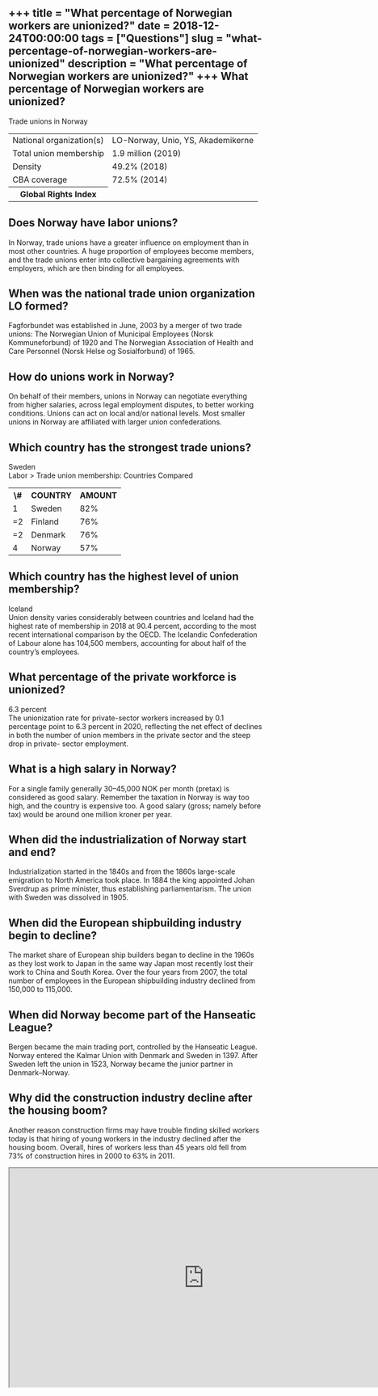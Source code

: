 +++
title = "What percentage of Norwegian workers are unionized?"
date = 2018-12-24T00:00:00
tags = ["Questions"]
slug = "what-percentage-of-norwegian-workers-are-unionized"
description = "What percentage of Norwegian workers are unionized?"
+++
What percentage of Norwegian workers are unionized?
---------------------------------------------------

Trade unions in Norway

<table><tr><td>National organization(s)</td><td>LO-Norway, Unio, YS, Akademikerne</td></tr><tr><td>Total union membership</td><td>1.9 million (2019)</td></tr><tr><td>Density</td><td>49.2% (2018)</td></tr><tr><td>CBA coverage</td><td>72.5% (2014)</td></tr><tr><th>Global Rights Index</th></tr></table>

Does Norway have labor unions?
------------------------------

In Norway, trade unions have a greater influence on employment than in most other countries. A huge proportion of employees become members, and the trade unions enter into collective bargaining agreements with employers, which are then binding for all employees.

When was the national trade union organization LO formed?
---------------------------------------------------------

Fagforbundet was established in June, 2003 by a merger of two trade unions: The Norwegian Union of Municipal Employees (Norsk Kommuneforbund) of 1920 and The Norwegian Association of Health and Care Personnel (Norsk Helse og Sosialforbund) of 1965.

How do unions work in Norway?
-----------------------------

On behalf of their members, unions in Norway can negotiate everything from higher salaries, across legal employment disputes, to better working conditions. Unions can act on local and/or national levels. Most smaller unions in Norway are affiliated with larger union confederations.

Which country has the strongest trade unions?
---------------------------------------------

Sweden  
Labor &gt; Trade union membership: Countries Compared

<table><tr><th>\#</th><th>COUNTRY</th><th>AMOUNT</th></tr><tr><td>1</td><td>Sweden</td><td>82%</td></tr><tr><td>=2</td><td>Finland</td><td>76%</td></tr><tr><td>=2</td><td>Denmark</td><td>76%</td></tr><tr><td>4</td><td>Norway</td><td>57%</td></tr></table>

Which country has the highest level of union membership?
--------------------------------------------------------

Iceland  
Union density varies considerably between countries and Iceland had the highest rate of membership in 2018 at 90.4 percent, according to the most recent international comparison by the OECD. The Icelandic Confederation of Labour alone has 104,500 members, accounting for about half of the country’s employees.

What percentage of the private workforce is unionized?
------------------------------------------------------

6.3 percent  
The unionization rate for private-sector workers increased by 0.1 percentage point to 6.3 percent in 2020, reflecting the net effect of declines in both the number of union members in the private sector and the steep drop in private- sector employment.

What is a high salary in Norway?
--------------------------------

For a single family generally 30–45,000 NOK per month (pretax) is considered as good salary. Remember the taxation in Norway is way too high, and the country is expensive too. A good salary (gross; namely before tax) would be around one million kroner per year.

When did the industrialization of Norway start and end?
-------------------------------------------------------

Industrialization started in the 1840s and from the 1860s large-scale emigration to North America took place. In 1884 the king appointed Johan Sverdrup as prime minister, thus establishing parliamentarism. The union with Sweden was dissolved in 1905.

When did the European shipbuilding industry begin to decline?
-------------------------------------------------------------

The market share of European ship builders began to decline in the 1960s as they lost work to Japan in the same way Japan most recently lost their work to China and South Korea. Over the four years from 2007, the total number of employees in the European shipbuilding industry declined from 150,000 to 115,000.

When did Norway become part of the Hanseatic League?
----------------------------------------------------

Bergen became the main trading port, controlled by the Hanseatic League. Norway entered the Kalmar Union with Denmark and Sweden in 1397. After Sweden left the union in 1523, Norway became the junior partner in Denmark–Norway.

Why did the construction industry decline after the housing boom?
-----------------------------------------------------------------

Another reason construction firms may have trouble finding skilled workers today is that hiring of young workers in the industry declined after the housing boom. Overall, hires of workers less than 45 years old fell from 73% of construction hires in 2000 to 63% in 2011.

<iframe allow="accelerometer; autoplay; clipboard-write; encrypted-media; gyroscope; picture-in-picture" allowfullscreen="" class="__youtube_prefs__  epyt-is-override  no-lazyload" data-no-lazy="1" data-origheight="433" data-origwidth="770" data-skipgform_ajax_framebjll="" height="433" id="_ytid_68432" loading="lazy" src="https://www.youtube.com/embed/S3Jkqqlpibo?enablejsapi=1&autoplay=0&cc_load_policy=0&cc_lang_pref=&iv_load_policy=1&loop=0&modestbranding=0&rel=1&fs=1&playsinline=0&autohide=2&theme=dark&color=red&controls=1&" title="YouTube player" width="770"></iframe>